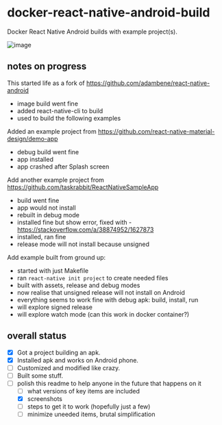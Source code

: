 # docker-react-native-android-build
Docker React Native Android builds with example project(s).

![image](https://user-images.githubusercontent.com/1816471/38717895-aec11612-3eb7-11e8-9568-58ebcd2304c6.png)

## notes on progress
This started life as a fork of https://github.com/adambene/react-native-android
  - image build went fine
  - added react-native-cli to build
  - used to build the following examples

Added an example project from https://github.com/react-native-material-design/demo-app  
  - debug build went fine
  - app installed
  - app crashed after Splash screen

Add another example project from https://github.com/taskrabbit/ReactNativeSampleApp
  - build went fine
  - app would not install
  - rebuilt in debug mode
  - installed fine but show error, fixed with - https://stackoverflow.com/a/38874952/1627873
  - installed, ran fine
  - release mode will not install because unsigned

Add example built from ground up:
  - started with just Makefile
  - ran `react-native init project` to create needed files
  - built with assets, release and debug modes
  - now realise that unsigned release will not install on Android
  - everything seems to work fine with debug apk: build, install, run
  - will explore signed release
  - will explore watch mode (can this work in docker container?)

## overall status
- [X] Got a project building an apk.
- [X] Installed apk and works on Android phone.
- [ ] Customized and modified like crazy.   
- [ ] Built some stuff.
- [ ] polish this readme to help anyone in the future that happens on it
  - [ ] what versions of key items are included
  - [X] screenshots
  - [ ] steps to get it to work (hopefully just a few)
  - [ ] minimize uneeded items, brutal simplification
